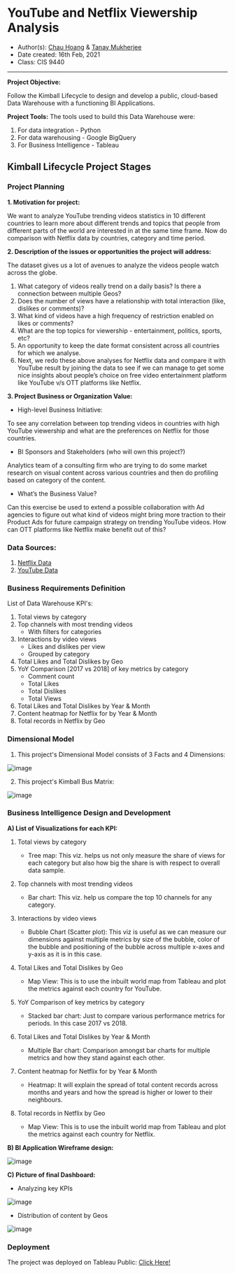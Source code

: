 # YouTube and Netflix Viewership Analysis
- Author(s): [Chau Hoang](https://www.linkedin.com/in/chau-jo-hoang-227ba991/) & [Tanay Mukherjee](https://www.linkedin.com/in/tanay-mukherjee-96206861/)
- Date created: 16th Feb, 2021
- Class: CIS 9440

----

**Project Objective:** 
<p> Follow the Kimball Lifecycle to design and develop a public, cloud-based Data Warehouse with a functioning BI Applications. </p>

**Project Tools:**
The tools used to build this Data Warehouse were:
1. For data integration - Python
2. For data warehousing - Google BigQuery
3. For Business Intelligence - Tableau

## Kimball Lifecycle Project Stages

### Project Planning

**1. Motivation for project:**
<p> We want to analyze YouTube trending videos statistics in 10 different countries to learn more about different trends and topics that people from different parts of the world are interested in at the same time frame. Now do comparison with Netflix data by countries, category and time period. </p>

**2. Description of the issues or opportunities the project will address:**

The dataset gives us a lot of avenues to analyze the videos people watch across the globe.
1. What category of videos really trend on a daily basis? Is there a connection between multiple Geos?
2. Does the number of views have a relationship with total interaction (like, dislikes or comments)?
3. What kind of videos have a high frequency of restriction enabled on likes or comments?
4. What are the top topics for viewership - entertainment, politics, sports, etc?
5. An opportunity to keep the date format consistent across all countries for which we analyse.
6. Next, we redo these above analyses for Netflix data and compare it with YouTube result by joining the data to see if we can manage to get some nice insights about people’s choice on free video entertainment platform like YouTube v/s OTT platforms like Netflix.


**3. Project Business or Organization Value:**

- High-level Business Initiative:
<p> To see any correlation between top trending videos in countries with high YouTube viewership and what are the preferences on Netflix for those countries. </p>
  

- BI Sponsors and Stakeholders (who will own this project?)
<p> Analytics team of a consulting firm who are trying to do some market research on visual content across various countries and then do profiling based on category of the content. </p>
  

- What’s the Business Value?
<p> Can this exercise be used to extend a possible collaboration with Ad agencies to figure out what kind of videos might bring more traction to their Product Ads for future campaign strategy on trending YouTube videos. How can OTT platforms like Netflix make benefit out of this? </p>


### Data Sources:
1. [Netflix Data](https://www.kaggle.com/shivamb/netflix-shows)
2. [YouTube Data](https://www.kaggle.com/datasnaek/youtube-new)


### Business Requirements Definition

List of Data Warehouse KPI's:
1. Total views by category
2. Top channels with most trending videos
    - With filters for categories
3. Interactions by video views
    - Likes and dislikes per view
    - Grouped by category
4. Total Likes and Total Dislikes by Geo
5. YoY Comparison [2017 vs 2018] of key metrics by category
    - Comment count
    - Total Likes
    - Total Dislikes
    - Total Views
6. Total Likes and Total Dislikes by Year & Month
7. Content heatmap for Netflix for by Year & Month
8. Total records in Netflix by Geo


### Dimensional Model

1. This project's Dimensional Model consists of 3 Facts and 4 Dimensions:

![image](https://user-images.githubusercontent.com/6689256/118370255-e2c00180-b574-11eb-84e1-c2caa7712350.png)

2. This project's Kimball Bus Matrix:

![image](https://user-images.githubusercontent.com/6689256/118370261-eb183c80-b574-11eb-8ecb-876fb301cf8f.png)

### Business Intelligence Design and Development

**A) List of Visualizations for each KPI:**
1. Total views by category
    - Tree map: This viz. helps us not only measure the share of views for each category but also how big the share is with respect to overall data sample. 

2. Top channels with most trending videos
    - Bar chart: This viz. help us compare the top 10 channels for any category.

3. Interactions by video views
    - Bubble Chart (Scatter plot): This viz is useful as we can measure our dimensions against multiple metrics by size of the bubble, color of the bubble and positioning of the bubble across multiple x-axes and y-axis as it is in this case.

4. Total Likes and Total Dislikes by Geo
    - Map View: This is to use the inbuilt world map from Tableau and plot the metrics against each country for YouTube.

5. YoY Comparison of key metrics by category
    - Stacked bar chart: Just to compare various performance metrics for periods. In this case 2017 vs 2018.

6. Total Likes and Total Dislikes by Year & Month
    - Multiple Bar chart: Comparison amongst bar charts for multiple metrics and how they stand against each other.

7. Content heatmap for Netflix for by Year & Month
    - Heatmap: It will explain the spread of total content records across months and years and how the spread is higher or lower to their neighbours.

8. Total records in Netflix by Geo
    - Map View: This is to use the inbuilt world map from Tableau and plot the metrics against each country for Netflix.


**B) BI Application Wireframe design:**

![image](https://user-images.githubusercontent.com/6689256/118370395-814c6280-b575-11eb-8a64-2995f7cc9600.png)


**C) Picture of final Dashboard:**

- Analyzing key KPIs

![image](https://user-images.githubusercontent.com/6689256/118370435-ac36b680-b575-11eb-9e42-2cff57440b5e.png)

- Distribution of content by Geos

![image](https://user-images.githubusercontent.com/6689256/118370482-e0aa7280-b575-11eb-8afd-0762ef059718.png)

### Deployment

The project was deployed on Tableau Public: [Click Here!](https://public.tableau.com/profile/tanay.mukherjee#!/vizhome/CIS_9440_Project_Group_12/PerformanceDashboard)
